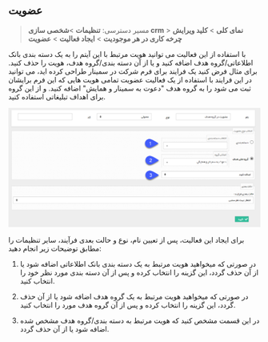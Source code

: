 ﻿## عضویت

> مسیر دسترسی:  **تنظیمات** >**شخصی سازی crm** > **نمای کلی** > **کلید ویرایش چرخه کاری در هر موجودیت** > **ایجاد فعالیت** > **عضویت**

با استفاده از این فعالیت می توانید هویت مرتبط با این آیتم را به یک دسته بندی بانک اطلاعاتی/گروه هدف اضافه کنید و یا از آن دسته بندی/گروه هدف، هویت را حذف کنید. برای مثال فرض کنید یک فرایند برای فرم شرکت در سمینار طراحی کرده اید، می توانید در این فرایند با استفاده از یک فعالیت عضویت تمامی هویت هایی که این فرم برایشان ثبت می شود را به گروه هدف "دعوت به سمینار و همایش" اضافه کنید. و از این گروه برای اهداف تبلیغاتی استفاده کنید.

![](Membership.png)

برای ایجاد این فعالیت، پس از تعیین نام، نوع و حالت بعدی فرآیند، سایر تنظیمات را مطابق توضیحات زیر انجام دهید: 

1. در صورتی که میخواهید هویت مرتبط به یک دسته بندی بانک اطلاعاتی اضافه شود یا از آن حذف گردد، این گزینه را انتخاب کرده و پس از آن دسته بندی مورد نظر خود را انتخاب کنید.

2. در صورتی که میخواهید هویت مرتبط به یک گروه هدف اضافه شود یا از آن حذف گردد، این گزینه را انتخاب کرده و پس از آن گروه هدف مورد را انتخاب کنید.

3. در این قسمت مشخص کنید که هویت مرتبط به دسته بندی/گروه هدف مشخص شده اضافه شود یا از آن حذف گردد.